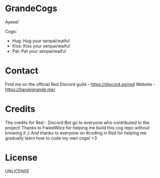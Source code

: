 # GrandeCogs

Ayeee!

Cogs:
- Hug: Hug your senpai/waifu!
- Kiss: Kiss your senpai/waifu!
- Pat: Pat your senpai/waifu!

# Contact
Find me on the official Red Discord guild - https://discord.gg/red
Website - https://harukigrande.me/

# Credits
The credits for Red - Discord Bot go to everyone who contributed to the project! 
Thanks to FwiedWice for helping me build this cog repo without knowing it ;)
And thanks to everyone on #coding in Red for helping me gradually learn how to code my own cogs! <3

# License
UNLICENSE
